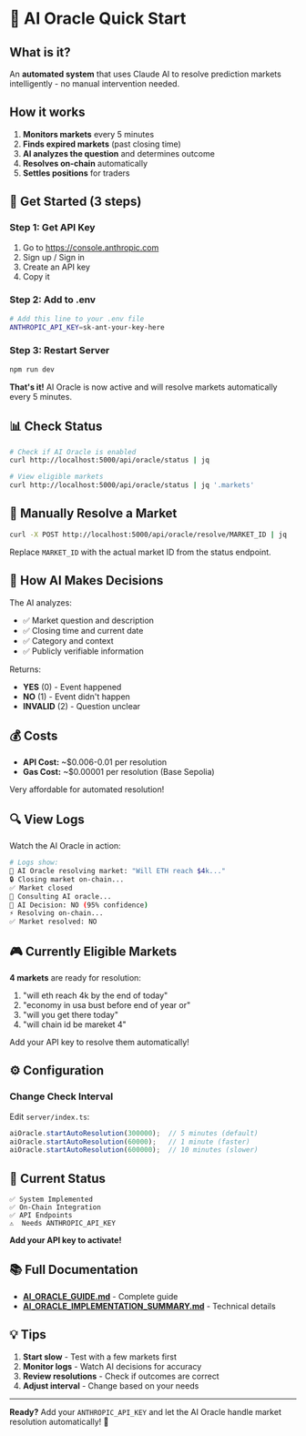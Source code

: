 # 🤖 AI Oracle Quick Start

## What is it?

An **automated system** that uses Claude AI to resolve prediction markets intelligently - no manual intervention needed.

## How it works

1. **Monitors markets** every 5 minutes
2. **Finds expired markets** (past closing time)
3. **AI analyzes the question** and determines outcome
4. **Resolves on-chain** automatically
5. **Settles positions** for traders

## 🚀 Get Started (3 steps)

### Step 1: Get API Key
1. Go to https://console.anthropic.com
2. Sign up / Sign in
3. Create an API key
4. Copy it

### Step 2: Add to .env
```bash
# Add this line to your .env file
ANTHROPIC_API_KEY=sk-ant-your-key-here
```

### Step 3: Restart Server
```bash
npm run dev
```

**That's it!** AI Oracle is now active and will resolve markets automatically every 5 minutes.

## 📊 Check Status

```bash
# Check if AI Oracle is enabled
curl http://localhost:5000/api/oracle/status | jq

# View eligible markets
curl http://localhost:5000/api/oracle/status | jq '.markets'
```

## 🎯 Manually Resolve a Market

```bash
curl -X POST http://localhost:5000/api/oracle/resolve/MARKET_ID | jq
```

Replace `MARKET_ID` with the actual market ID from the status endpoint.

## 📝 How AI Makes Decisions

The AI analyzes:
- ✅ Market question and description
- ✅ Closing time and current date
- ✅ Category and context
- ✅ Publicly verifiable information

Returns:
- **YES** (0) - Event happened
- **NO** (1) - Event didn't happen
- **INVALID** (2) - Question unclear

## 💰 Costs

- **API Cost:** ~$0.006-0.01 per resolution
- **Gas Cost:** ~$0.00001 per resolution (Base Sepolia)

Very affordable for automated resolution!

## 🔍 View Logs

Watch the AI Oracle in action:
```bash
# Logs show:
🤖 AI Oracle resolving market: "Will ETH reach $4k..."
🔒 Closing market on-chain...
✅ Market closed
🧠 Consulting AI oracle...
🎯 AI Decision: NO (95% confidence)
⚡ Resolving on-chain...
✅ Market resolved: NO
```

## 🎮 Currently Eligible Markets

**4 markets** are ready for resolution:
1. "will eth reach 4k by the end of today"
2. "economy in usa bust before end of year or"
3. "will you get there today"
4. "will chain id be mareket 4"

Add your API key to resolve them automatically!

## ⚙️ Configuration

### Change Check Interval

Edit `server/index.ts`:
```typescript
aiOracle.startAutoResolution(300000);  // 5 minutes (default)
aiOracle.startAutoResolution(60000);   // 1 minute (faster)
aiOracle.startAutoResolution(600000);  // 10 minutes (slower)
```

## 🚨 Current Status

```
✅ System Implemented
✅ On-Chain Integration
✅ API Endpoints
⚠️  Needs ANTHROPIC_API_KEY
```

**Add your API key to activate!**

## 📚 Full Documentation

- **[AI_ORACLE_GUIDE.md](AI_ORACLE_GUIDE.md)** - Complete guide
- **[AI_ORACLE_IMPLEMENTATION_SUMMARY.md](AI_ORACLE_IMPLEMENTATION_SUMMARY.md)** - Technical details

## 💡 Tips

1. **Start slow** - Test with a few markets first
2. **Monitor logs** - Watch AI decisions for accuracy
3. **Review resolutions** - Check if outcomes are correct
4. **Adjust interval** - Change based on your needs

---

**Ready?** Add your `ANTHROPIC_API_KEY` and let the AI Oracle handle market resolution automatically! 🎉
